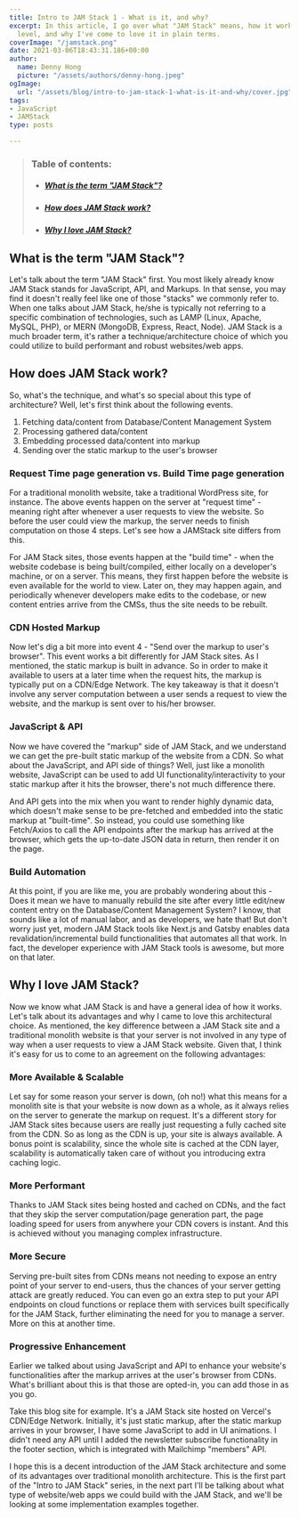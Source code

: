 ```yaml
---
title: Intro to JAM Stack 1 - What is it, and why?
excerpt: In this article, I go over what "JAM Stack" means, how it works on the high
  level, and why I've come to love it in plain terms.
coverImage: "/jamstack.png"
date: 2021-03-06T18:43:31.186+00:00
author:
  name: Denny Hong
  picture: "/assets/authors/denny-hong.jpeg"
ogImage:
  url: "/assets/blog/intro-to-jam-stack-1-what-is-it-and-why/cover.jpg"
tags:
- JavaScript
- JAMStack
type: posts

---
```

<!-- ARTICLE OVERVIEW -->
<blockquote>
<h3>Table of contents:</h3>
<ul>
<li>
<h5><a href='#What is the term "JAM Stack"?'>What is the term "JAM Stack"?</a></h5>
</li>
<li>
<h5><a href="#How does JAM Stack work?">How does JAM Stack work?</a></h5>
</li>
<li>
<h5><a href="#Why I love JAM Stack?">Why I love JAM Stack?</a></h5>
</li>
</ul>
</blockquote>
<!-- END ARTICLE OVERVIEW -->

<!-- WHAT IS JAM STACK -->
<h2 id='#What is the term "JAM Stack"?'>What is the term "JAM Stack"?</h2>

Let's talk about the term "JAM Stack" first. You most likely already know JAM Stack stands for JavaScript, API, and Markups. In that sense, you may find it doesn't really feel like one of those "stacks" we commonly refer to. When one talks about JAM Stack, he/she is typically not referring to a specific combination of technologies, such as LAMP (Linux, Apache, MySQL, PHP), or MERN (MongoDB, Express, React, Node). JAM Stack is a much broader term, it's rather a technique/architecture choice of which you could utilize to build performant and robust websites/web apps.

<!-- END WHAT IS JAM STACK -->

<!-- HOW DOES JAM STACK WORK -->
<h2 id="How does JAM Stack work?">How does JAM Stack work?</h2>

So, what's the technique, and what's so special about this type of architecture? Well, let's first think about the following events.

1. Fetching data/content from Database/Content Management System
2. Processing gathered data/content
3. Embedding processed data/content into markup
4. Sending over the static markup to the user's browser

### Request Time page generation vs. Build Time page generation

For a traditional monolith website, take a traditional WordPress site, for instance. The above events happen on the server at "request time" - meaning right after whenever a user requests to view the website. So before the user could view the markup, the server needs to finish computation on those 4 steps. Let's see how a JAMStack site differs from this.

For JAM Stack sites, those events happen at the "build time" - when the website codebase is being built/compiled, either locally on a developer's machine, or on a server. This means, they first happen before the website is even available for the world to view. Later on, they may happen again, and periodically whenever developers make edits to the codebase, or new content entries arrive from the CMSs, thus the site needs to be rebuilt. 

### CDN Hosted Markup

Now let's dig a bit more into event 4 - "Send over the markup to user's browser". This event works a bit differently for JAM Stack sites. As I mentioned, the static markup is built in advance. So in order to make it available to users at a later time when the request hits, the markup is typically put on a CDN/Edge Network. The key takeaway is that it doesn't involve any server computation between a user sends a request to view the website, and the markup is sent over to his/her browser. 

### JavaScript & API

Now we have covered the "markup" side of JAM Stack, and we understand we can get the pre-built static markup of the website from a CDN. So what about the JavaScript, and API side of things? Well, just like a monolith website, JavaScript can be used to add UI functionality/interactivity to your static markup after it hits the browser, there's not much difference there.

And API gets into the mix when you want to render highly dynamic data, which doesn't make sense to be pre-fetched and embedded into the static markup at "built-time". So instead, you could use something like Fetch/Axios to call the API endpoints after the markup has arrived at the browser, which gets the up-to-date JSON data in return, then render it on the page.

### Build Automation

At this point, if you are like me, you are probably wondering about this - Does it mean we have to manually rebuild the site after every little edit/new content entry on the Database/Content Management System? I know, that sounds like a lot of manual labor, and as developers, we hate that! But don't worry just yet, modern JAM Stack tools like Next.js and Gatsby enables data revalidation/incremental build functionalities that automates all that work. In fact, the developer experience with JAM Stack tools is awesome, but more on that later.

<!-- END HOW DOES JAM STACK WORK -->

<!-- WHY I LOVE JAM STACK -->
<h2 id="Why I love JAM Stack?">Why I love JAM Stack?</h2>

Now we know what JAM Stack is and have a general idea of how it works. Let's talk about its advantages and why I came to love this architectural choice. As mentioned, the key difference between a JAM Stack site and a traditional monolith website is that your server is not involved in any type of way when a user requests to view a JAM Stack website. Given that, I think it's easy for us to come to an agreement on the following advantages:

### More Available & Scalable

Let say for some reason your server is down, (oh no!) what this means for a monolith site is that your website is now down as a whole, as it always relies on the server to generate the markup on request. It's a different story for JAM Stack sites because users are really just requesting a fully cached site from the CDN. So as long as the CDN is up, your site is always available. A bonus point is scalability, since the whole site is cached at the CDN layer, scalability is automatically taken care of without you introducing extra caching logic.

### More Performant

Thanks to JAM Stack sites being hosted and cached on CDNs, and the fact that they skip the server computation/page generation part, the page loading speed for users from anywhere your CDN covers is instant. And this is achieved without you managing complex infrastructure.

### More Secure

Serving pre-built sites from CDNs means not needing to expose an entry point of your server to end-users, thus the chances of your server getting attack are greatly reduced. You can even go an extra step to put your API endpoints on cloud functions or replace them with services built specifically for the JAM Stack, further eliminating the need for you to manage a server. More on this at another time.

### Progressive Enhancement

Earlier we talked about using JavaScript and API to enhance your website's functionalities after the markup arrives at the user's browser from CDNs. What's brilliant about this is that those are opted-in, you can add those in as you go.

Take this blog site for example. It's a JAM Stack site hosted on Vercel's CDN/Edge Network. Initially, it's just static markup, after the static markup arrives in your browser, I have some JavaScript to add in UI animations. I didn't need any API until I added the newsletter subscribe functionality in the footer section, which is integrated with Mailchimp "members" API.

<!-- END WHY I LOVE JAM STACK -->

I hope this is a decent introduction of the JAM Stack architecture and some of its advantages over traditional monolith architecture. This is the first part of the "Intro to JAM Stack" series, in the next part I'll be talking about what type of website/web apps we could build with the JAM Stack, and we'll be looking at some implementation examples together.